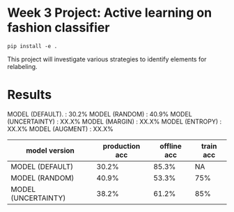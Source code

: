 # Week 3 Project: Active learning on fashion classifier

```
pip install -e .
```

This project will investigate various strategies to identify elements for relabeling.


# Results
MODEL (DEFAULT).    : 30.2%
MODEL (RANDOM)      : 40.9%
MODEL (UNCERTAINTY) : XX.X%
MODEL (MARGIN)      : XX.X%
MODEL (ENTROPY)     : XX.X%
MODEL (AUGMENT)     : XX.X%


|model version|production acc|offline acc|train acc|
|-------------|---------------|-----------|--------|
|MODEL (DEFAULT) |30.2%|85.3%|NA|
|MODEL (RANDOM)  |40.9%|53.3%|75%|
|MODEL (UNCERTAINTY)|38.2%|61.2%|85%|

